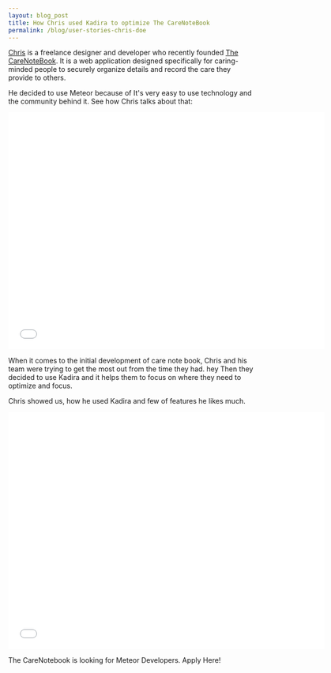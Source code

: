 ```yaml
---
layout: blog_post
title: How Chris used Kadira to optimize The CareNoteBook
permalink: /blog/user-stories-chris-doe
---
```


[Chris](http://chrisdoe.com/) is a freelance designer and developer who recently founded [The CareNoteBook](https://thecarenotebook.com/). It is a web application designed specifically for caring-minded people to securely organize details and record the care they provide to others.

He decided to use Meteor because of It's very easy to use technology and the community behind it.
See how Chris talks about that:

<iframe width="640" height="480" src="//www.youtube.com/embed/_EtGDhfXigA" frameborder="0" allowfullscreen="1">
</iframe>

When it comes to the initial development of care note book, Chris and his team were trying to get the most out from the time they had. hey Then they decided to use Kadira and it helps them to focus on where they need to optimize and focus. 

Chris showed us, how he used Kadira and few of features he likes much.

<iframe width="640" height="480" src="//www.youtube.com/embed/Vl5wcZEm3Bw" frameborder="0" allowfullscreen="1">
</iframe>

The CareNotebook is looking for Meteor Developers. Apply Here!
